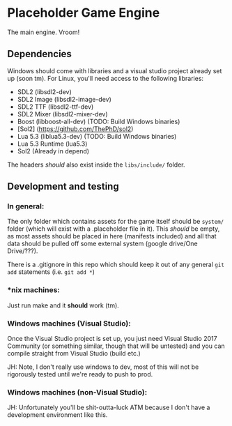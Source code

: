 # Placeholder Game Engine

The main engine. Vroom!

## Dependencies

Windows should come with libraries and a visual studio project already set up (soon tm). For Linux, you'll need access to the following libraries:

- SDL2 (libsdl2-dev)
- SDL2 Image (libsdl2-image-dev)
- SDL2 TTF (libsdl2-ttf-dev)
- SDL2 Mixer (libsdl2-mixer-dev)
- Boost (libboost-all-dev) (TODO: Build Windows binaries)
- [Sol2] (https://github.com/ThePhD/sol2)
- Lua 5.3 (liblua5.3-dev) (TODO: Build Windows binaries) 
- Lua 5.3 Runtime (lua5.3)
- Sol2 (Already in depend)

The headers *should* also exist inside the `libs/include/` folder.

## Development and testing

### In general:

The only folder which contains assets for the game itself should be `system/` folder (which will exist with a .placeholder file in it). This *should* be empty,
as most assets should be placed in here (manifests included) and all that data should be pulled off some external system (google drive/One Drive/???).

There is a .gitignore in this repo which should keep it out of any general `git add` statements (i.e. `git add *`)

### *nix machines:

Just run make and it **should** work (tm).

### Windows machines (Visual Studio):

Once the Visual Studio project is set up, you just need Visual Studio 2017 Community (or something similar, though that will be untested) and you can compile straight
from Visual Studio (build etc.)

JH: Note, I don't really use windows to dev, most of this will not be rigorously tested until we're ready to push to prod.

### Windows machines (non-Visual Studio):

JH: Unfortunately you'll be shit-outta-luck ATM because I don't have a development environment like this.
